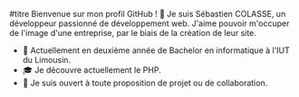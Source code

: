 #titre Bienvenue sur mon profil GitHub ! 👋
Je suis Sébastien COLASSE, un développeur passionné de développement web. J'aime pouvoir m'occuper de l'image d'une entreprise, par le biais de la création de leur site.
* 📖 Actuellement en deuxième année de Bachelor en informatique à l'IUT du Limousin.
* 🎓 Je découvre actuellement le PHP.
* 🏢 Je suis ouvert à toute proposition de projet ou de collaboration.

